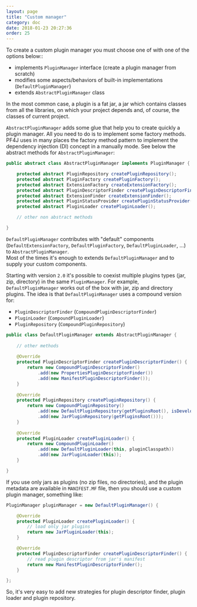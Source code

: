 ```yaml
---
layout: page
title: "Custom manager"
category: doc
date: 2018-01-23 20:27:36
order: 25
---
```


To create a custom plugin manager you must choose one of with one of the options below::

* implements `PluginManager` interface (create a plugin manager from scratch)
* modifies some aspects/behaviors of built-in implementations (`DefaultPluginManager`)
* extends `AbstractPluginManager` class

In the most common case, a plugin is a fat jar, a jar which contains classes from all the libraries, on which your project depends and, of course, the classes of current project.

`AbstractPluginManager` adds some glue that help you to create quickly a plugin manager. All you need to do is to implement some factory methods.
PF4J uses in many places the factory method pattern to implement the dependency injection (DI) concept in a manually mode.
See below the abstract methods for `AbstractPluginManager`:

```java
public abstract class AbstractPluginManager implements PluginManager {

    protected abstract PluginRepository createPluginRepository();
    protected abstract PluginFactory createPluginFactory();
    protected abstract ExtensionFactory createExtensionFactory();
    protected abstract PluginDescriptorFinder createPluginDescriptorFinder();
    protected abstract ExtensionFinder createExtensionFinder();
    protected abstract PluginStatusProvider createPluginStatusProvider();
    protected abstract PluginLoader createPluginLoader();

    // other non abstract methods

}
```

`DefaultPluginManager` contributes with "default" components (`DefaultExtensionFactory`, `DefaultPluginFactory`, `DefaultPluginLoader`, ...) to `AbstractPluginManager`.  
Most of the times it's enough to extends `DefaultPluginManager` and to supply your custom components.
 
Starting with version `2.0` it's possible to coexist multiple plugins types (jar, zip, directory) in the same `PluginManager`.
For example, `DefaultPluginManager` works out of the box with jar, zip and directory plugins. The idea is that `DefaultPluginManager` uses a compound version for:

- `PluginDescriptorFinder` (`CompoundPluginDescriptorFinder`)
- `PluginLoader` (`CompoundPluginLoader`)
- `PluginRepository` (`CompoundPluginRepository`)

```java
public class DefaultPluginManager extends AbstractPluginManager {
   
    // other methods
    
    @Override
    protected PluginDescriptorFinder createPluginDescriptorFinder() {
        return new CompoundPluginDescriptorFinder()
            .add(new PropertiesPluginDescriptorFinder())
            .add(new ManifestPluginDescriptorFinder());
    }
    
    @Override
    protected PluginRepository createPluginRepository() {
        return new CompoundPluginRepository()
            .add(new DefaultPluginRepository(getPluginsRoot(), isDevelopment()))
            .add(new JarPluginRepository(getPluginsRoot()));
    }
    
    @Override
    protected PluginLoader createPluginLoader() {
        return new CompoundPluginLoader()
            .add(new DefaultPluginLoader(this, pluginClasspath))
            .add(new JarPluginLoader(this));
    }

}
```

If you use only jars as plugins (no zip files, no directories), and the plugin metadata are available in `MANIFEST.MF` file, then you should use a custom plugin manager, something like:

```java
PluginManager pluginManager = new DefaultPluginManager() {

    @Override
    protected PluginLoader createPluginLoader() {
        // load only jar plugins 
        return new JarPluginLoader(this);
    }

    @Override
    protected PluginDescriptorFinder createPluginDescriptorFinder() {
        // read plugin descriptor from jar's manifest 
        return new ManifestPluginDescriptorFinder();
    }

}; 
```

So, it's very easy to add new strategies for plugin descriptor finder, plugin loader and plugin repository.

